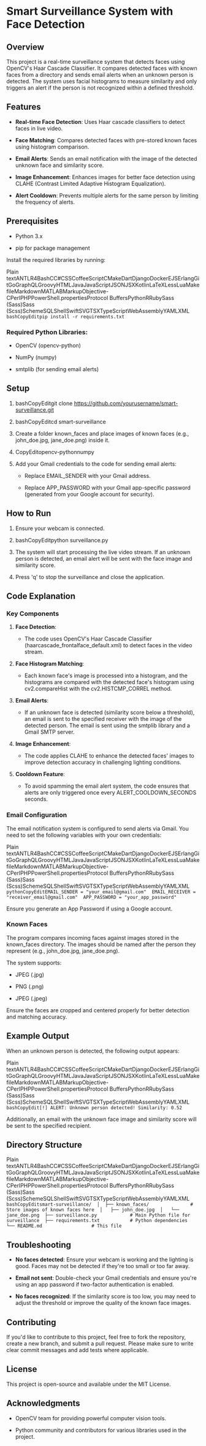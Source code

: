 Smart Surveillance System with Face Detection
=============================================

Overview
--------

This project is a real-time surveillance system that detects faces using OpenCV's Haar Cascade Classifier. It compares detected faces with known faces from a directory and sends email alerts when an unknown person is detected. The system uses facial histograms to measure similarity and only triggers an alert if the person is not recognized within a defined threshold.

Features
--------

*   **Real-time Face Detection**: Uses Haar cascade classifiers to detect faces in live video.
    
*   **Face Matching**: Compares detected faces with pre-stored known faces using histogram comparison.
    
*   **Email Alerts**: Sends an email notification with the image of the detected unknown face and similarity score.
    
*   **Image Enhancement**: Enhances images for better face detection using CLAHE (Contrast Limited Adaptive Histogram Equalization).
    
*   **Alert Cooldown**: Prevents multiple alerts for the same person by limiting the frequency of alerts.
    

Prerequisites
-------------

*   Python 3.x
    
*   pip for package management
    

Install the required libraries by running:

Plain textANTLR4BashCC#CSSCoffeeScriptCMakeDartDjangoDockerEJSErlangGitGoGraphQLGroovyHTMLJavaJavaScriptJSONJSXKotlinLaTeXLessLuaMakefileMarkdownMATLABMarkupObjective-CPerlPHPPowerShell.propertiesProtocol BuffersPythonRRubySass (Sass)Sass (Scss)SchemeSQLShellSwiftSVGTSXTypeScriptWebAssemblyYAMLXML`   bashCopyEditpip install -r requirements.txt   `

### Required Python Libraries:

*   OpenCV (opencv-python)
    
*   NumPy (numpy)
    
*   smtplib (for sending email alerts)
    

Setup
-----

1.  bashCopyEditgit clone https://github.com/yourusername/smart-surveillance.git
    
2.  bashCopyEditcd smart-surveillance
    
3.  Create a folder known\_faces and place images of known faces (e.g., john\_doe.jpg, jane\_doe.png) inside it.
    
4.  CopyEditopencv-pythonnumpy
    
5.  Add your Gmail credentials to the code for sending email alerts:
    
    *   Replace EMAIL\_SENDER with your Gmail address.
        
    *   Replace APP\_PASSWORD with your Gmail app-specific password (generated from your Google account for security).
        

How to Run
----------

1.  Ensure your webcam is connected.
    
2.  bashCopyEditpython surveillance.py
    
3.  The system will start processing the live video stream. If an unknown person is detected, an email alert will be sent with the face image and similarity score.
    
4.  Press 'q' to stop the surveillance and close the application.
    

Code Explanation
----------------

### Key Components

1.  **Face Detection**:
    
    *   The code uses OpenCV's Haar Cascade Classifier (haarcascade\_frontalface\_default.xml) to detect faces in the video stream.
        
2.  **Face Histogram Matching**:
    
    *   Each known face's image is processed into a histogram, and the histograms are compared with the detected face's histogram using cv2.compareHist with the cv2.HISTCMP\_CORREL method.
        
3.  **Email Alerts**:
    
    *   If an unknown face is detected (similarity score below a threshold), an email is sent to the specified receiver with the image of the detected person. The email is sent using the smtplib library and a Gmail SMTP server.
        
4.  **Image Enhancement**:
    
    *   The code applies CLAHE to enhance the detected faces' images to improve detection accuracy in challenging lighting conditions.
        
5.  **Cooldown Feature**:
    
    *   To avoid spamming the email alert system, the code ensures that alerts are only triggered once every ALERT\_COOLDOWN\_SECONDS seconds.
        

### Email Configuration

The email notification system is configured to send alerts via Gmail. You need to set the following variables with your own credentials:

Plain textANTLR4BashCC#CSSCoffeeScriptCMakeDartDjangoDockerEJSErlangGitGoGraphQLGroovyHTMLJavaJavaScriptJSONJSXKotlinLaTeXLessLuaMakefileMarkdownMATLABMarkupObjective-CPerlPHPPowerShell.propertiesProtocol BuffersPythonRRubySass (Sass)Sass (Scss)SchemeSQLShellSwiftSVGTSXTypeScriptWebAssemblyYAMLXML`   pythonCopyEditEMAIL_SENDER = "your_email@gmail.com"  EMAIL_RECEIVER = "receiver_email@gmail.com"  APP_PASSWORD = "your_app_password"   `

Ensure you generate an App Password if using a Google account.

### Known Faces

The program compares incoming faces against images stored in the known\_faces directory. The images should be named after the person they represent (e.g., john\_doe.jpg, jane\_doe.png).

The system supports:

*   JPEG (.jpg)
    
*   PNG (.png)
    
*   JPEG (.jpeg)
    

Ensure the faces are cropped and centered properly for better detection and matching accuracy.

Example Output
--------------

When an unknown person is detected, the following output appears:

Plain textANTLR4BashCC#CSSCoffeeScriptCMakeDartDjangoDockerEJSErlangGitGoGraphQLGroovyHTMLJavaJavaScriptJSONJSXKotlinLaTeXLessLuaMakefileMarkdownMATLABMarkupObjective-CPerlPHPPowerShell.propertiesProtocol BuffersPythonRRubySass (Sass)Sass (Scss)SchemeSQLShellSwiftSVGTSXTypeScriptWebAssemblyYAMLXML`   bashCopyEdit[!] ALERT: Unknown person detected! Similarity: 0.52   `

Additionally, an email with the unknown face image and similarity score will be sent to the specified recipient.

Directory Structure
-------------------

Plain textANTLR4BashCC#CSSCoffeeScriptCMakeDartDjangoDockerEJSErlangGitGoGraphQLGroovyHTMLJavaJavaScriptJSONJSXKotlinLaTeXLessLuaMakefileMarkdownMATLABMarkupObjective-CPerlPHPPowerShell.propertiesProtocol BuffersPythonRRubySass (Sass)Sass (Scss)SchemeSQLShellSwiftSVGTSXTypeScriptWebAssemblyYAMLXML`   bashCopyEditsmart-surveillance/  │  ├── known_faces/               # Store images of known faces here  │   ├── john_doe.jpg  │   └── jane_doe.png  ├── surveillance.py            # Main Python file for surveillance  ├── requirements.txt           # Python dependencies  └── README.md                  # This file   `

Troubleshooting
---------------

*   **No faces detected**: Ensure your webcam is working and the lighting is good. Faces may not be detected if they're too small or too far away.
    
*   **Email not sent**: Double-check your Gmail credentials and ensure you're using an app password if two-factor authentication is enabled.
    
*   **No faces recognized**: If the similarity score is too low, you may need to adjust the threshold or improve the quality of the known face images.
    

Contributing
------------

If you'd like to contribute to this project, feel free to fork the repository, create a new branch, and submit a pull request. Please make sure to write clear commit messages and add tests where applicable.

License
-------

This project is open-source and available under the MIT License.

Acknowledgments
---------------

*   OpenCV team for providing powerful computer vision tools.
    
*   Python community and contributors for various libraries used in the project.
